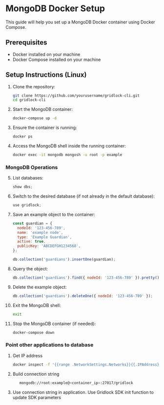 # MongoDB Docker Setup

This guide will help you set up a MongoDB Docker container using Docker Compose.

## Prerequisites

- Docker installed on your machine
- Docker Compose installed on your machine

## Setup Instructions (Linux)

1. Clone the repository:

   ```sh
   git clone https://github.com/yourusername/gridlock-cli.git
   cd gridlock-cli
   ```

2. Start the MongoDB container:

   ```sh
   docker-compose up -d
   ```

3. Ensure the container is running:

   ```sh
   docker ps
   ```

4. Access the MongoDB shell inside the running container:

   ```sh
   docker exec -it mongodb mongosh -u root -p example
   ```

### MongoDB Operations

5. List databases:

   ```javascript
   show dbs;
   ```

6. Switch to the desired database (if not already in the default database):

   ```javascript
   use gridlock;
   ```

7. Save an example object to the container:

   ```javascript
   const guardian = {
     nodeId: '123-456-789',
     name: 'example node',
     type: 'Example Guardian',
     active: true,
     publicKey: 'ABCDEFGH1234568',
   };

   db.collection('guardians').insertOne(guardian);
   ```

8. Query the object:

   ```javascript
   db.collection('guardians').find({ nodeId: '123-456-789' }).pretty();
   ```

9. Delete the example object:

   ```javascript
   db.collection('guardians').deleteOne({ nodeId: '123-456-789' });
   ```

10. Exit the MongoDB shell:

    ```sh
    exit
    ```

11. Stop the MongoDB container (if needed):

    ```sh
    docker-compose down
    ```

### Point other applications to database


1. Get IP address

    ```sh
    docker inspect -f '{{range .NetworkSettings.Networks}}{{.IPAddress}}{{end}}' mongodb
    ```
   
2. Build connection string

    ```sh
       mongodb://root:example@<container_ip>:27017/gridlock
    ```

3. Use connection string in application. Use Gridlock SDK init function to update SDK parameters